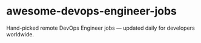 # awesome-devops-engineer-jobs
Hand-picked remote DevOps Engineer jobs — updated daily for developers worldwide.
